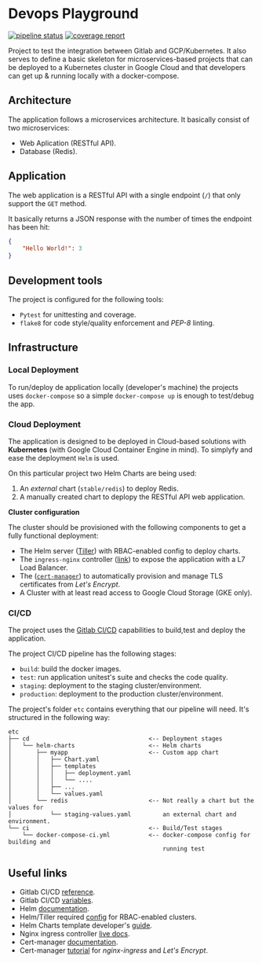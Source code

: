 # Devops Playground

[![pipeline status](https://gitlab.com/audiadis/devops-playground/badges/develop/pipeline.svg)](https://gitlab.com/audiadis/devops-playground/commits/develop) [![coverage report](https://gitlab.com/audiadis/devops-playground/badges/develop/coverage.svg)](https://gitlab.com/audiadis/devops-playground/commits/develop)

Project to test the integration between Gitlab and GCP/Kubernetes. It also
serves to define a basic skeleton for microservices-based projects that can
be deployed to a Kubernetes cluster in Google Cloud and that developers can get
up & running locally with a docker-compose.


## Architecture

The application follows a microservices architecture. It basically consist of
two microservices:

* Web Aplication (RESTful API).
* Database (Redis).


## Application

The web application is a RESTful API with a single endpoint (`/`) that only
support the `GET` method.

It basically returns a JSON response with the number of times the endpoint
has been hit:

```Json
{
    "Hello World!": 3
}
```

## Development tools

The project is configured for the following tools:

* `Pytest` for unittesting and coverage.
* `flake8` for code style/quality enforcement and *PEP-8* linting.


## Infrastructure

### Local Deployment

To run/deploy de application locally (developer's machine) the projects uses
`docker-compose` so a simple `docker-compose up` is enough to test/debug the
app.

### Cloud Deployment

The application is designed to be deployed in Cloud-based solutions with
**Kubernetes** (with Google Cloud Container Engine in mind). To simplyfy and
ease the deployment `Helm` is used.


On this particular project two Helm Charts are being used:

1. An *external* chart (`stable/redis`) to deploy Redis.
2. A manually created chart to deplopy the RESTful API web application.

**Cluster configuration**

The cluster should be provisioned with the following components to get a
 fully functional deployment:

  * The Helm server ([Tiller](https://docs.helm.sh/using_helm/#installing-helm))
    with RBAC-enabled config to deploy charts.
  * The `ingress-nginx` controller
    ([link](https://github.com/kubernetes/ingress-nginx)) to expose the application
    with a L7 Load Balancer.
  * The ([`cert-manager`](https://github.com/jetstack/cert-manager)) to
    automatically provision and manage TLS certificates from *Let's Encrypt*.
  * A Cluster with at least read access to Google Cloud Storage (GKE only).

### CI/CD

The project uses the [Gitlab CI/CD](https://docs.gitlab.com/ee/ci/README.html)
capabilities to build,test and deploy the application.

The project CI/CD pipeline has the following stages:

* `build`: build the docker images.
* `test`: run application unitest's suite and checks the code quality.
* `staging`: deployment to the staging cluster/environment.
* `production`: deployment to the production cluster/environment.

The project's folder `etc` contains everything that our pipeline will need. It's structured in the following way:

```
etc
├── cd                                  <-- Deployment stages
│   └── helm-charts                     <-- Helm charts
│       ├── myapp                       <-- Custom app chart
│       │   ├── Chart.yaml
│       │   ├── templates
│       │   │   ├── deployment.yaml
│       │   │   └── ....
│       │   ├── ... 
│       │   └── values.yaml
│       └── redis                       <-- Not really a chart but the values for
│           └── staging-values.yaml         an external chart and environment.
└── ci                                  <-- Build/Test stages
    └── docker-compose-ci.yml           <-- docker-compose config for building and
                                            running test
```


## Useful links

* Gitlab CI/CD [reference](https://docs.gitlab.com/ee/ci/README.html).
* Gitlab CI/CD [variables](https://docs.gitlab.com/ee/ci/variables/README.html).
* Helm [documentation](https://docs.helm.sh/).
* Helm/Tiller required
  [config](https://docs.gitlab.com/ee/install/kubernetes/preparation/tiller.html#preparing-for-helm-with-rbac)
  for RBAC-enabled clusters.
* Helm Charts template developer's
  [guide](https://docs.helm.sh/chart_template_guide/).
* Nginx ingress controller
  [live docs](https://kubernetes.github.io/ingress-nginx/).
* Cert-manager
  [documentation](https://cert-manager.readthedocs.io/en/latest/index.html).
* Cert-manager
  [tutorial](https://github.com/jetstack/cert-manager/blob/master/docs/tutorials/quick-start/index.rst)
  for *nginx-ingress* and *Let's Encrypt*.

